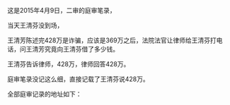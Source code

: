 这是2015年4月9日，二审的庭审笔录，

当天王清芬没到场，

王清芳陈述完428万是诈骗，应该是369万之后，法院法官让律师给王清芬打电话，问王清芳究竟向王清芬借了多少钱。

王清芬告诉律师，428万，律师回答428万。

庭审笔录没记这么细，直接记载了王清芬说428万。

全部庭审记录的地址如下：

